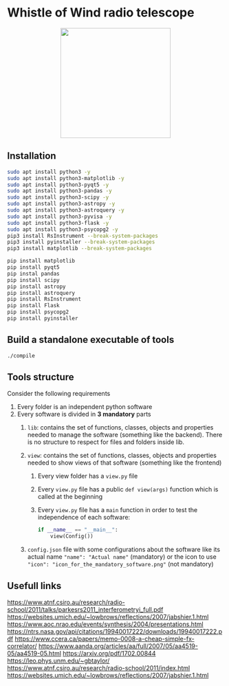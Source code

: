 # Whistle of Wind radio telescope

<p align="center">
  <img src="https://github.com/user-attachments/assets/c5fb736e-5ffb-4102-8ebd-a200df3dfa0d" width="256">
</p>

## Installation

```bash
sudo apt install python3 -y
sudo apt install python3-matplotlib -y
sudo apt install python3-pyqt5 -y
sudo apt install python3-pandas -y
sudo apt install python3-scipy -y
sudo apt install python3-astropy -y
sudo apt install python3-astroquery -y
sudo apt install python3-pyvisa -y
sudo apt install python3-flask -y
sudo apt install python3-psycopg2 -y
pip3 install RsInstrument --break-system-packages
pip3 install pyinstaller --break-system-packages
pip3 install matplotlib --break-system-packages
```

```bat
pip install matplotlib
pip install pyqt5
pip instal pandas
pip install scipy
pip install astropy
pip install astroquery
pip install RsInstrument
pip install Flask
pip install psycopg2
pip install pyinstaller
```

## Build a standalone executable of tools

```bash
./compile
```

## Tools structure

Consider the following requirements

1. Every folder is an independent python software
2. Every software is divided in **3 mandatory** parts
   1. ```lib```: contains the set of functions, classes, objects and properties needed to manage the software (something like the backend). There is no structure to respect for files and folders inside lib.
   2. ```view```: contains the set of functions, classes, objects and properties needed to show views of that software (something like the frontend)
      1. Every view folder has a ```view.py``` file
      2. Every ```view.py``` file has a public ```def view(args)``` function which is called at the beginning
      3. Every ```view.py``` file has a ```main``` function in order to test the independence of each software:

            ```python
            if __name__ == "__main__":
                view(Config())
            ```

   3. ```config.json``` file with some configurations about the software like its actual name ```"name": "Actual name"``` (mandatory) or the icon to use ```"icon": "icon_for_the_mandatory_software.png"``` (not mandatory)

## Usefull links

<https://www.atnf.csiro.au/research/radio-school/2011/talks/parkesrs2011_interferometryi_full.pdf>
<https://websites.umich.edu/~lowbrows/reflections/2007/jabshier.1.html>
<https://www.aoc.nrao.edu/events/synthesis/2004/presentations.html>
<https://ntrs.nasa.gov/api/citations/19940017222/downloads/19940017222.pdf>
<https://www.ccera.ca/papers/memo-0008-a-cheap-simple-fx-correlator/>
<https://www.aanda.org/articles/aa/full/2007/05/aa4519-05/aa4519-05.html>
<https://arxiv.org/pdf/1702.00844>
<https://leo.phys.unm.edu/~gbtaylor/>
<https://www.atnf.csiro.au/research/radio-school/2011/index.html>
<https://websites.umich.edu/~lowbrows/reflections/2007/jabshier.1.html>
